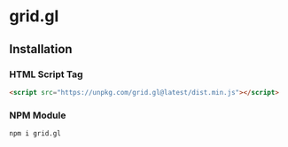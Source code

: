 # grid.gl

## Installation

### HTML Script Tag

``` html
<script src="https://unpkg.com/grid.gl@latest/dist.min.js"></script>
```

### NPM Module

``` bash
npm i grid.gl
```
